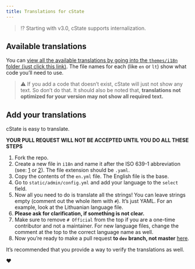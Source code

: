 ```yaml
---
title: Translations for cState
---
```


> ⁉ Starting with v3.0, cState supports internalization.

## Available translations

You can [view all the available translations by going into the `themes/i18n` folder (just click this link)](https://github.com/cstate/cstate/tree/master/i18n). The file names for each (like `en` or `lt`) show what code you’ll need to use.

> ⚠ If you add a code that doesn’t exist, cState will just not show any text. So don’t do that. It should also be noted that, **translations not optimized for your version may not show all required text.**

## Add your translations

cState is easy to translate.

**YOUR PULL REQUEST WILL NOT BE ACCEPTED UNTIL YOU DO ALL THESE STEPS**

1. Fork the repo.
2. Create a new file in `i18n` and name it after the ISO 639-1 abbreviation (see: [1](https://www.w3schools.com/tags/ref_language_codes.asp) or [2](https://en.wikipedia.org/wiki/List_of_ISO_639-1_codes)). The file extension should be `.yaml`.
3. Copy the contents of the `en.yml` file. The English file is the base.
4. Go to `static/admin/config.yml` and add your language to the `select` field.
5. Now all you need to do is translate all the strings! You can leave strings empty (comment out the whole item with `#`). It’s just YAML. For an example, look at the Lithuanian language file.
6. **Please ask for clarification, if something is not clear.**
7. Make sure to remove `# Official` from the top if you are a one-time contributor and not a maintainer. For new language files, change the comment at the top to the correct language name as well.
8. Now you’re ready to make a pull request **to `dev` branch, not master** [here](https://github.com/cstate/cstate/pulls?q=is%3Apr+is%3Aopen+sort%3Aupdated-desc).

It’s recommended that you provide a way to verify the translations as well.

❤
